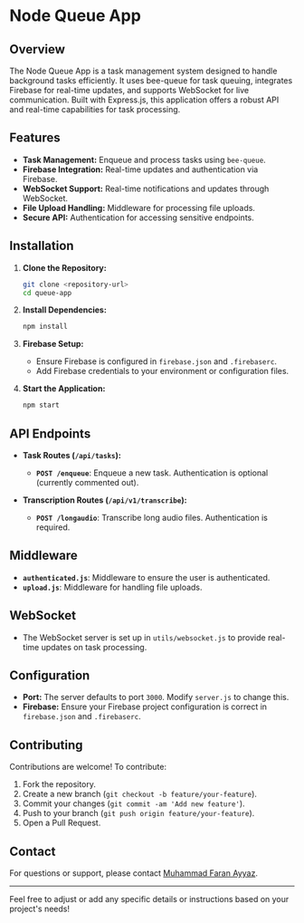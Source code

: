 # Node Queue App

## Overview

The Node Queue App is a task management system designed to handle background tasks efficiently. It uses bee-queue for task queuing, integrates Firebase for real-time updates, and supports WebSocket for live communication. Built with Express.js, this application offers a robust API and real-time capabilities for task processing.

## Features

- **Task Management:** Enqueue and process tasks using `bee-queue`.
- **Firebase Integration:** Real-time updates and authentication via Firebase.
- **WebSocket Support:** Real-time notifications and updates through WebSocket.
- **File Upload Handling:** Middleware for processing file uploads.
- **Secure API:** Authentication for accessing sensitive endpoints.

## Installation

1. **Clone the Repository:**
    ```bash
    git clone <repository-url>
    cd queue-app
    ```

2. **Install Dependencies:**
    ```bash
    npm install
    ```

3. **Firebase Setup:**
    - Ensure Firebase is configured in `firebase.json` and `.firebaserc`.
    - Add Firebase credentials to your environment or configuration files.

4. **Start the Application:**
    ```bash
    npm start
    ```

## API Endpoints

- **Task Routes (`/api/tasks`):**
  - **`POST /enqueue`**: Enqueue a new task. Authentication is optional (currently commented out).

- **Transcription Routes (`/api/v1/transcribe`):**
  - **`POST /longaudio`**: Transcribe long audio files. Authentication is required.

## Middleware

- **`authenticated.js`**: Middleware to ensure the user is authenticated.
- **`upload.js`**: Middleware for handling file uploads.

## WebSocket

- The WebSocket server is set up in `utils/websocket.js` to provide real-time updates on task processing.

## Configuration

- **Port:** The server defaults to port `3000`. Modify `server.js` to change this.
- **Firebase:** Ensure your Firebase project configuration is correct in `firebase.json` and `.firebaserc`.

## Contributing

Contributions are welcome! To contribute:

1. Fork the repository.
2. Create a new branch (`git checkout -b feature/your-feature`).
3. Commit your changes (`git commit -am 'Add new feature'`).
4. Push to your branch (`git push origin feature/your-feature`).
5. Open a Pull Request.

## Contact

For questions or support, please contact [Muhammad Faran Ayyaz](mailto:faraan.dev@gmail.com).

---

Feel free to adjust or add any specific details or instructions based on your project's needs!
